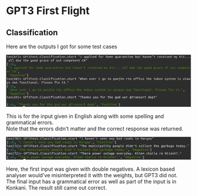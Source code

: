 # GPT3 First Flight
## Classification
Here are the outputs I got for some test cases

![Input in natural language](../../output_imgs/classification-english.png "Input in natural language")

This is for the input given in English along with some spelling and grammatical errors.  
Note that the errors didn't matter and the correct response was returned.

![Input in mixed languages](../../output_imgs/classification-mixed_langs.png "Input in mixed language")

Here, the first input was given with double negatives. A lexicon based analyser would've misinterpreted it with the weights, but GPT3 did not.  
The final input has a grammatical error as well as part of the input is in Konkani. The result still came out correct.